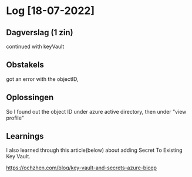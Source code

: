 # Log [18-07-2022]

## Dagverslag (1 zin)
  
continued with keyVault
## Obstakels

got an error with the objectID, 
## Oplossingen

So I found out the object ID under azure active directory, then under "view profile"

## Learnings

I also learned through this article(below) about adding Secret To Existing Key Vault.

https://ochzhen.com/blog/key-vault-and-secrets-azure-bicep